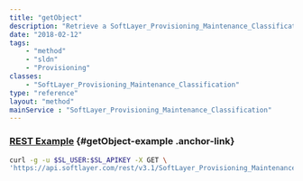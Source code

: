 ```yaml
---
title: "getObject"
description: "Retrieve a SoftLayer_Provisioning_Maintenance_Classification record."
date: "2018-02-12"
tags:
    - "method"
    - "sldn"
    - "Provisioning"
classes:
    - "SoftLayer_Provisioning_Maintenance_Classification"
type: "reference"
layout: "method"
mainService : "SoftLayer_Provisioning_Maintenance_Classification"
---
```


### [REST Example](#getObject-example) <a href="/article/rest/"><i class="fas fa-question"></i></a> {#getObject-example .anchor-link} 
```bash
curl -g -u $SL_USER:$SL_APIKEY -X GET \
'https://api.softlayer.com/rest/v3.1/SoftLayer_Provisioning_Maintenance_Classification/{SoftLayer_Provisioning_Maintenance_ClassificationID}/getObject'
```
